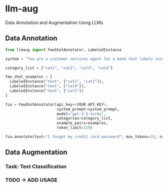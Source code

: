 # llm-aug
Data Annotation and Augmentation Using LLMs

## Data Annotation

```python
from llmaug import FewShotAnnotator, LabeledInstance

system = "You are a customer services agent for a bank that labels incoming requests with related intents"

category_list = ["cat1", "cat2", "cat3", "cat4"]

few_shot_examples = [
  LabeledInstance("text", ["cat1", "cat2"]),
  LabeledInstance("text", ["cat4"]),
  LabeledInstance("text", ["cat2"])
]

fsa = FewShotAnnotator(api_key=<YOUR-API-KEY>,
                       system_prompt=system_prompt,
                       model="gpt-3.5-turbo",
                       categories=category_list,
                       example_pairs=examples,
                       token_limit=150)

fsa.annotate(text="I forgot my credit card password", max_tokens=15, n=3, majority_vote=True)
```


## Data Augmentation

### Task: Text Classification

### TODO -> ADD USAGE
